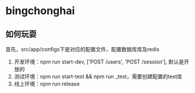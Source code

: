 # bingchonghai

## 如何玩耍
首先，src/app/configs下是对应的配置文件，配置数据库库及redis
1. 开发环境：npm run start-dev, ['POST /users', 'POST /session'], 默认是开放的
2. 测试环境：npm run start-test && npm run _test，需要创建配置的test库
3. 线上环境：npm run release
